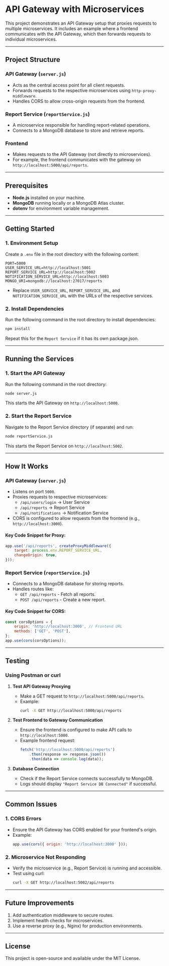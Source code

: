 # API Gateway with Microservices

This project demonstrates an API Gateway setup that proxies requests to multiple microservices. It includes an example where a frontend communicates with the API Gateway, which then forwards requests to individual microservices.

---

## Project Structure

### API Gateway (`server.js`)
- Acts as the central access point for all client requests.
- Forwards requests to the respective microservices using `http-proxy-middleware`.
- Handles CORS to allow cross-origin requests from the frontend.

### Report Service (`reportService.js`)
- A microservice responsible for handling report-related operations.
- Connects to a MongoDB database to store and retrieve reports.

### Frontend
- Makes requests to the API Gateway (not directly to microservices).
- For example, the frontend communicates with the gateway on `http://localhost:5000/api/reports`.

---

## Prerequisites

- **Node.js** installed on your machine.
- **MongoDB** running locally or a MongoDB Atlas cluster.
- **dotenv** for environment variable management.

---

## Getting Started

### 1. Environment Setup

Create a `.env` file in the root directory with the following content:

```env
PORT=5000
USER_SERVICE_URL=http://localhost:5001
REPORT_SERVICE_URL=http://localhost:5002
NOTIFICATION_SERVICE_URL=http://localhost:5003
MONGO_URI=mongodb://localhost:27017/reports
```

- Replace `USER_SERVICE_URL`, `REPORT_SERVICE_URL`, and `NOTIFICATION_SERVICE_URL` with the URLs of the respective services.

### 2. Install Dependencies

Run the following command in the root directory to install dependencies:

```bash
npm install
```

Repeat this for the `Report Service` if it has its own package.json.

---

## Running the Services

### 1. Start the API Gateway

Run the following command in the root directory:

```bash
node server.js
```

This starts the API Gateway on `http://localhost:5000`.

### 2. Start the Report Service

Navigate to the Report Service directory (if separate) and run:

```bash
node reportService.js
```

This starts the Report Service on `http://localhost:5002`.

---

## How It Works

### API Gateway (`server.js`)
- Listens on port `5000`.
- Proxies requests to respective microservices:
  - `/api/users/login` -> User Service
  - `/api/reports` -> Report Service
  - `/api/notifications` -> Notification Service
- CORS is configured to allow requests from the frontend (e.g., `http://localhost:3000`).

#### Key Code Snippet for Proxy:
```javascript
app.use('/api/reports', createProxyMiddleware({
    target: process.env.REPORT_SERVICE_URL,
    changeOrigin: true,
}));
```

### Report Service (`reportService.js`)
- Connects to a MongoDB database for storing reports.
- Handles routes like:
  - `GET /api/reports` - Fetch all reports.
  - `POST /api/reports` - Create a new report.

#### Key Code Snippet for CORS:
```javascript
const corsOptions = {
    origin: 'http://localhost:3000', // Frontend URL
    methods: ['GET', 'POST'],
};
app.use(cors(corsOptions));
```

---

## Testing

### Using Postman or curl

1. **Test API Gateway Proxying**
   - Make a GET request to `http://localhost:5000/api/reports`.
   - Example:
     ```bash
     curl -X GET http://localhost:5000/api/reports
     ```

2. **Test Frontend to Gateway Communication**
   - Ensure the frontend is configured to make API calls to `http://localhost:5000`.
   - Example frontend request:
     ```javascript
     fetch('http://localhost:5000/api/reports')
         .then(response => response.json())
         .then(data => console.log(data));
     ```

3. **Database Connection**
   - Check if the Report Service connects successfully to MongoDB.
   - Logs should display `"Report Service DB Connected"` if successful.

---

## Common Issues

### 1. **CORS Errors**
   - Ensure the API Gateway has CORS enabled for your frontend's origin.
   - Example:
     ```javascript
     app.use(cors({ origin: 'http://localhost:3000' }));
     ```

### 2. **Microservice Not Responding**
   - Verify the microservice (e.g., Report Service) is running and accessible.
   - Test using curl:
     ```bash
     curl -X GET http://localhost:5002/api/reports
     ```

---

## Future Improvements

1. Add authentication middleware to secure routes.
2. Implement health checks for microservices.
3. Use a reverse proxy (e.g., Nginx) for production environments.

---

## License

This project is open-source and available under the MIT License.
